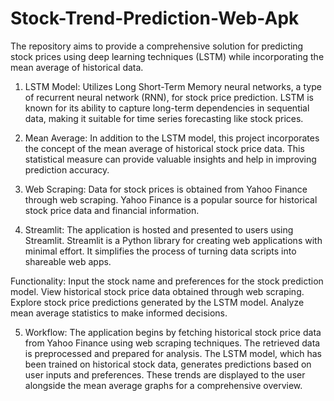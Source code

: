 # Stock-Trend-Prediction-Web-Apk
The repository aims to provide a comprehensive solution for predicting stock prices using deep learning techniques (LSTM) while incorporating the mean average of historical data.

1. LSTM Model: Utilizes Long Short-Term Memory neural networks, a type of recurrent neural network (RNN), for stock price prediction. LSTM is known for its ability to capture long-term dependencies in sequential data, making it suitable for time series forecasting like stock prices.

2. Mean Average: In addition to the LSTM model, this project incorporates the concept of the mean average of historical stock price data. This statistical measure can provide valuable insights and help in improving prediction accuracy.

3. Web Scraping: Data for stock prices is obtained from Yahoo Finance through web scraping. Yahoo Finance is a popular source for historical stock price data and financial information.

4. Streamlit: The application is hosted and presented to users using Streamlit. Streamlit is a Python library for creating web applications with minimal effort. It simplifies the process of turning data scripts into shareable web apps.

Functionality:
Input the stock name and preferences for the stock prediction model.
View historical stock price data obtained through web scraping.
Explore stock price predictions generated by the LSTM model.
Analyze mean average statistics to make informed decisions.

5. Workflow:
   The application begins by fetching historical stock price data from Yahoo Finance using web scraping techniques.
   The retrieved data is preprocessed and prepared for analysis.
   The LSTM model, which has been trained on historical stock data, generates predictions based on user inputs and preferences.
   These trends are displayed to the user alongside the mean average graphs for a comprehensive overview.
